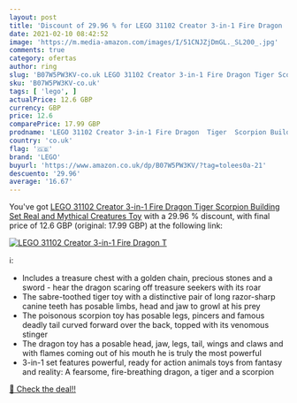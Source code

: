 ```yaml
---
layout: post
title: 'Discount of 29.96 % for LEGO 31102 Creator 3-in-1 Fire Dragon  T'
date: 2021-02-10 08:42:52
image: 'https://m.media-amazon.com/images/I/51CNJZjDmGL._SL200_.jpg'
comments: true
category: ofertas
author: ring
slug: 'B07W5PW3KV-co.uk LEGO 31102 Creator 3-in-1 Fire Dragon Tiger Scorpion...'
sku: 'B07W5PW3KV-co.uk'
tags: [ 'lego', ]
actualPrice: 12.6 GBP
currency: GBP
price: 12.6
comparePrice: 17.99 GBP
prodname: 'LEGO 31102 Creator 3-in-1 Fire Dragon  Tiger  Scorpion Building Set  Real and Mythical Creatures Toy'
country: 'co.uk'
flag: '🇬🇧'
brand: 'LEGO'
buyurl: 'https://www.amazon.co.uk/dp/B07W5PW3KV/?tag=tolees0a-21'
descuento: '29.96'
average: '16.67'
---
```


You've got [LEGO 31102 Creator 3-in-1 Fire Dragon  Tiger  Scorpion Building Set  Real and Mythical Creatures Toy](https://www.amazon.co.uk/dp/B07W5PW3KV/?tag=tolees0a-21) with a  29.96 % discount, with final price of 12.6 GBP (original: 17.99 GBP) at the following link:

[![LEGO 31102 Creator 3-in-1 Fire Dragon  T](https://m.media-amazon.com/images/I/51CNJZjDmGL._SL200_.jpg)](https://www.amazon.co.uk/dp/B07W5PW3KV/?tag=tolees0a-21)

ℹ️:

- Includes a treasure chest with a golden chain, precious stones and a sword - hear the dragon scaring off treasure seekers with its roar
- The sabre-toothed tiger toy with a distinctive pair of long razor-sharp canine teeth has posable limbs, head and jaw to growl at his prey
- The poisonous scorpion toy has posable legs, pincers and famous deadly tail curved forward over the back, topped with its venomous stinger
- The dragon toy has a posable head, jaw, legs, tail, wings and claws and with flames coming out of his mouth he is truly the most powerful
- 3-in-1 set features powerful, ready for action animals toys from fantasy and reality: A fearsome, fire-breathing dragon, a tiger and a scorpion

[🛒 Check the deal!!](https://www.amazon.co.uk/dp/B07W5PW3KV/?tag=tolees0a-21)
